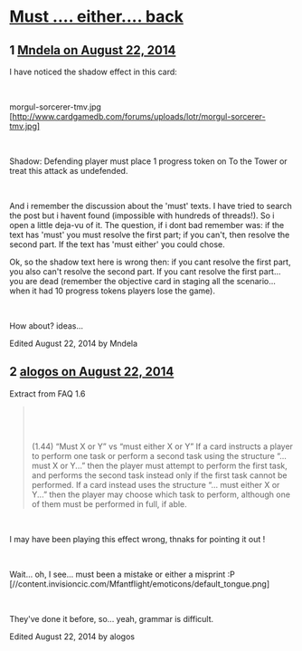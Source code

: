 # [Must .... either.... back](https://community.fantasyflightgames.com/topic/114412-must-either-back/)

## 1 [Mndela on August 22, 2014](https://community.fantasyflightgames.com/topic/114412-must-either-back/?do=findComment&comment=1219601)

I have noticed the shadow effect in this card:

 

morgul-sorcerer-tmv.jpg [http://www.cardgamedb.com/forums/uploads/lotr/morgul-sorcerer-tmv.jpg]

 

Shadow: Defending player must place 1 progress token on To the Tower or treat this attack as undefended.

 

And i remember the discussion about the 'must' texts. I have tried to search the post but i havent found (impossible with hundreds of threads!). So i open a little deja-vu of it. The question, if i dont bad remember was: if the text has 'must' you must resolve the first part; if you can't, then resolve the second part. If the text has 'must either' you could chose.

Ok, so the shadow text here is wrong then: if you cant resolve the first part, you also can't resolve the second part. If you cant resolve the first part... you are dead (remember the objective card in staging all the scenario... when it had 10 progress tokens players lose the game).

 

How about? ideas...

Edited August 22, 2014 by Mndela

## 2 [alogos on August 22, 2014](https://community.fantasyflightgames.com/topic/114412-must-either-back/?do=findComment&comment=1219758)

Extract from FAQ 1.6

>  
> 
>  
> 
> (1.44) “Must X or Y” vs “must either X or Y”
> If a card instructs a player to perform one task or
> perform a second task using the structure “... must X or
> Y...” then the player must attempt to perform the first
> task, and performs the second task instead only if the
> first task cannot be performed.
> If a card instead uses the structure “... must either X or
> Y...” then the player may choose which task to perform,
> although one of them must be performed in full, if able.

 

I may have been playing this effect wrong, thnaks for pointing it out !

 

Wait... oh, I see... must been a mistake or either a misprint :P [//content.invisioncic.com/Mfantflight/emoticons/default_tongue.png]

 

They've done it before, so... yeah, grammar is difficult.

Edited August 22, 2014 by alogos

